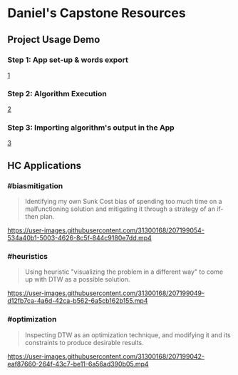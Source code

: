 # Daniel's Capstone Resources

## Project Usage Demo

### Step 1: App set-up & words export

[1](https://user-images.githubusercontent.com/43219473/221406034-deee1a19-660a-42ec-b30a-c73b732a2763.webm)

### Step 2: Algorithm Execution

[2](https://user-images.githubusercontent.com/43219473/221417661-d7581e20-1ee0-43fc-ac9c-888a9063a8ee.webm)

### Step 3: Importing algorithm's output in the App

[3](https://user-images.githubusercontent.com/43219473/221417977-a22faa24-fe20-4e8e-adf6-cfc59c2d2f99.webm)


## HC Applications


### #biasmitigation 

> Identifying my own Sunk Cost bias of spending too much time on a malfunctioning solution and mitigating it through a strategy of an if-then plan.

https://user-images.githubusercontent.com/31300168/207199054-534a40b1-5003-4626-8c5f-844c9180e7dd.mp4

### #heuristics 

> Using heuristic "visualizing the problem in a different way" to come up with DTW as a possible solution.

https://user-images.githubusercontent.com/31300168/207199049-d12fb7ca-4a6d-42ca-b562-6a5cb162b155.mp4

### #optimization 

> Inspecting DTW as an optimization technique, and modifying it and its constraints to produce desirable results.

https://user-images.githubusercontent.com/31300168/207199042-eaf87660-264f-43c7-be11-6a56ad390b05.mp4

